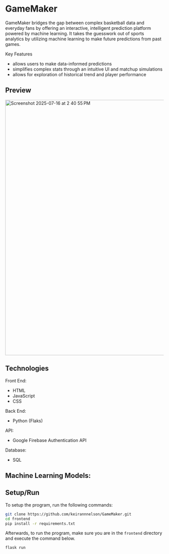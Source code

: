 # GameMaker

GameMaker bridges the gap between complex basketball data and everyday fans by offering an interactive, intelligent prediction platform powered by machine learning. It takes the guesswork out of sports analytics by utilizing machine learning to make future predictions from past games.

Key Features
- allows users to make data-informed predictions
- simplifies complex stats through an intuitive UI and matchup simulations
- allows for exploration of historical trend and player performance 


## Preview 
<img width="1467" height="810" alt="Screenshot 2025-07-16 at 2 40 55 PM" src="https://github.com/user-attachments/assets/748919fc-e35c-4ab2-890f-df06b9277e32" />

## Technologies
Front End:
- HTML
- JavaScript
- CSS

Back End: 
- Python (Flaks)

API: 
- Google Firebase Authentication API

Database:
- SQL

Machine Learning Models:
-

## Setup/Run
To setup the program, run the following commands: 
```bash
git clone https://github.com/keirannnelson/GameMaker.git
cd frontend 
pip install -r requirements.txt
```

Afterwards, to run the program, make sure you are in the `frontend` directory and execute the command below.
```bash
flask run
```


